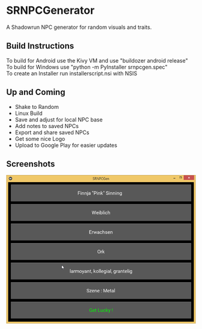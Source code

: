 # SRNPCGenerator
A Shadowrun NPC generator for random visuals and traits.  

## Build Instructions
To build for Android use the Kivy VM and use "buildozer android release"  
To build for Windows use "python -m PyInstaller srnpcgen.spec"  
To create an Installer run installerscript.nsi with NSIS  

## Up and Coming
- Shake to Random
- Linux Build
- Save and adjust for local NPC base
- Add notes to saved NPCs
- Export and share saved NPCs
- Get some nice Logo
- Upload to Google Play for easier updates

## Screenshots
![](https://github.com/DeastinY/srnpcgen/blob/master/2016-04-26%2009_10_52-SRNPCGen.png?raw=true)
